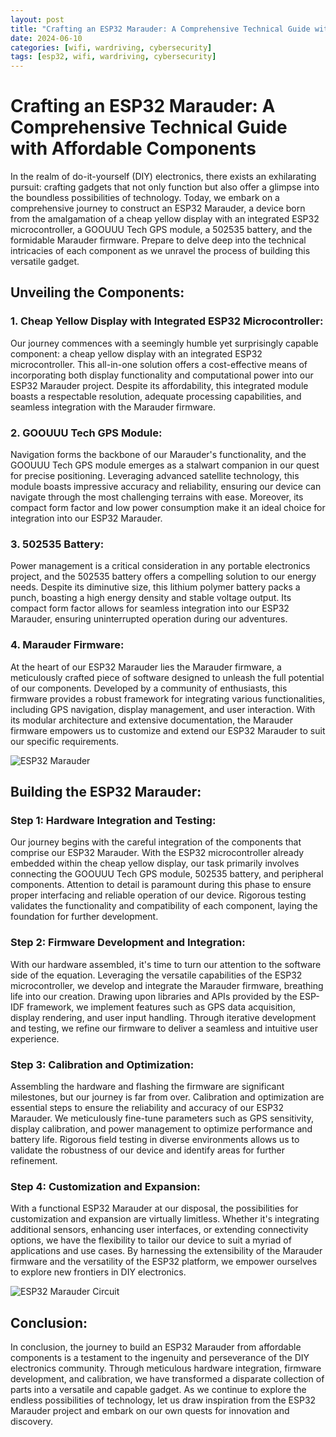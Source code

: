```yaml
---
layout: post
title: "Crafting an ESP32 Marauder: A Comprehensive Technical Guide with Affordable Components"
date: 2024-06-10
categories: [wifi, wardriving, cybersecurity]
tags: [esp32, wifi, wardriving, cybersecurity]
---
```



# Crafting an ESP32 Marauder: A Comprehensive Technical Guide with Affordable Components

In the realm of do-it-yourself (DIY) electronics, there exists an exhilarating pursuit: crafting gadgets that not only function but also offer a glimpse into the boundless possibilities of technology. Today, we embark on a comprehensive journey to construct an ESP32 Marauder, a device born from the amalgamation of a cheap yellow display with an integrated ESP32 microcontroller, a GOOUUU Tech GPS module, a 502535 battery, and the formidable Marauder firmware. Prepare to delve deep into the technical intricacies of each component as we unravel the process of building this versatile gadget.

## Unveiling the Components:

### 1. Cheap Yellow Display with Integrated ESP32 Microcontroller:
Our journey commences with a seemingly humble yet surprisingly capable component: a cheap yellow display with an integrated ESP32 microcontroller. This all-in-one solution offers a cost-effective means of incorporating both display functionality and computational power into our ESP32 Marauder project. Despite its affordability, this integrated module boasts a respectable resolution, adequate processing capabilities, and seamless integration with the Marauder firmware.

### 2. GOOUUU Tech GPS Module:
Navigation forms the backbone of our Marauder's functionality, and the GOOUUU Tech GPS module emerges as a stalwart companion in our quest for precise positioning. Leveraging advanced satellite technology, this module boasts impressive accuracy and reliability, ensuring our device can navigate through the most challenging terrains with ease. Moreover, its compact form factor and low power consumption make it an ideal choice for integration into our ESP32 Marauder.

### 3. 502535 Battery:
Power management is a critical consideration in any portable electronics project, and the 502535 battery offers a compelling solution to our energy needs. Despite its diminutive size, this lithium polymer battery packs a punch, boasting a high energy density and stable voltage output. Its compact form factor allows for seamless integration into our ESP32 Marauder, ensuring uninterrupted operation during our adventures.

### 4. Marauder Firmware:
At the heart of our ESP32 Marauder lies the Marauder firmware, a meticulously crafted piece of software designed to unleash the full potential of our components. Developed by a community of enthusiasts, this firmware provides a robust framework for integrating various functionalities, including GPS navigation, display management, and user interaction. With its modular architecture and extensive documentation, the Marauder firmware empowers us to customize and extend our ESP32 Marauder to suit our specific requirements.


![ESP32 Marauder](https://i.imgur.com/8vrmJlX.jpg)


## Building the ESP32 Marauder:

### Step 1: Hardware Integration and Testing:
Our journey begins with the careful integration of the components that comprise our ESP32 Marauder. With the ESP32 microcontroller already embedded within the cheap yellow display, our task primarily involves connecting the GOOUUU Tech GPS module, 502535 battery, and peripheral components. Attention to detail is paramount during this phase to ensure proper interfacing and reliable operation of our device. Rigorous testing validates the functionality and compatibility of each component, laying the foundation for further development.

### Step 2: Firmware Development and Integration:
With our hardware assembled, it's time to turn our attention to the software side of the equation. Leveraging the versatile capabilities of the ESP32 microcontroller, we develop and integrate the Marauder firmware, breathing life into our creation. Drawing upon libraries and APIs provided by the ESP-IDF framework, we implement features such as GPS data acquisition, display rendering, and user input handling. Through iterative development and testing, we refine our firmware to deliver a seamless and intuitive user experience.

### Step 3: Calibration and Optimization:
Assembling the hardware and flashing the firmware are significant milestones, but our journey is far from over. Calibration and optimization are essential steps to ensure the reliability and accuracy of our ESP32 Marauder. We meticulously fine-tune parameters such as GPS sensitivity, display calibration, and power management to optimize performance and battery life. Rigorous field testing in diverse environments allows us to validate the robustness of our device and identify areas for further refinement.

### Step 4: Customization and Expansion:
With a functional ESP32 Marauder at our disposal, the possibilities for customization and expansion are virtually limitless. Whether it's integrating additional sensors, enhancing user interfaces, or extending connectivity options, we have the flexibility to tailor our device to suit a myriad of applications and use cases. By harnessing the extensibility of the Marauder firmware and the versatility of the ESP32 platform, we empower ourselves to explore new frontiers in DIY electronics.


![ESP32 Marauder Circuit](https://i.imgur.com/H4Eob1p.jpg)


## Conclusion:

In conclusion, the journey to build an ESP32 Marauder from affordable components is a testament to the ingenuity and perseverance of the DIY electronics community. Through meticulous hardware integration, firmware development, and calibration, we have transformed a disparate collection of parts into a versatile and capable gadget. As we continue to explore the endless possibilities of technology, let us draw inspiration from the ESP32 Marauder project and embark on our own quests for innovation and discovery.
